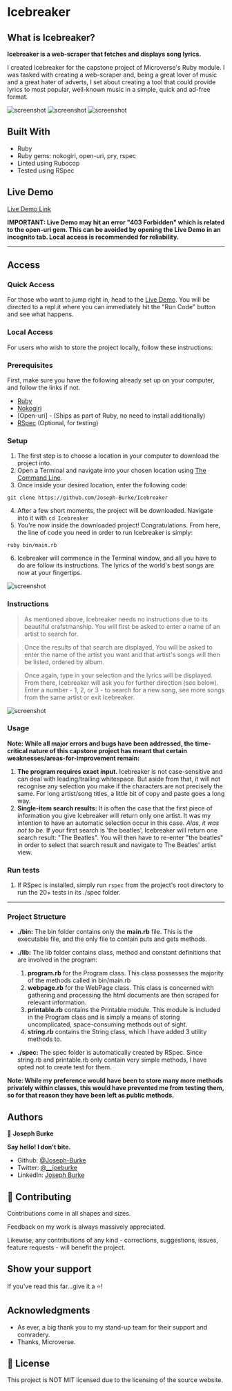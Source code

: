 # Icebreaker

## What is Icebreaker?

**Icebreaker is a web-scraper that fetches and displays song lyrics.**

I created Icebreaker for the capstone project of Microverse's Ruby module. I was tasked with creating a web-scraper and, being a great lover of music and a great hater of adverts, I set about creating a tool that could provide lyrics to most popular, well-known music in a simple, quick and ad-free format.



![screenshot](./screenshots/queen.png)
![screenshot](./screenshots/bohemian_rhapsody.png)
![screenshot](./screenshots/starman.png)


## Built With

- Ruby
- Ruby gems: nokogiri, open-uri, pry, rspec
- Linted using Rubocop 
- Tested using RSpec

## Live Demo

[Live Demo Link](https://repl.it/@JosephBurke2/Icebreaker#lib/webpage.rb)

**IMPORTANT: Live Demo may hit an error "403 Forbidden" which is related to the open-uri gem. This can be avoided by opening the Live Demo in an incognito tab. Local access is recommended for reliability.**

---

## Access

### Quick Access

For those who want to jump right in, head to the [Live Demo](https://repl.it/@JosephBurke2/Icebreaker#lib/webpage.rb). You will be directed to a repl.it where you can immediately hit the "Run Code" button and see what happens.

### Local Access

For users who wish to store the project locally, follow these instructions:

### Prerequisites

First, make sure you have the following already set up on your computer, and follow the links if not.

- [Ruby](https://www.ruby-lang.org/en/downloads/)
- [Nokogiri](https://nokogiri.org/)
- [Open-uri] - (Ships as part of Ruby, no need to install additionally)
- [RSpec](https://rubygems.org/gems/rspec/versions/3.4.0) (Optional, for testing)

### Setup

1. The first step is to choose a location in your computer to download the project into.
2. Open a Terminal and navigate into your chosen location using [The Command Line](https://lifehacker.com/a-command-line-primer-for-beginners-5633909).
3. Once inside your desired location, enter the following code: 
```
git clone https://github.com/Joseph-Burke/Icebreaker
```
4. After a few short moments, the project will be downloaded. Navigate into it with `cd Icebreaker`
5. You're now inside the downloaded project! Congratulations. From here, the line of code you need in order to run Icebreaker is simply:
```
ruby bin/main.rb
```
6. Icebreaker will commence in the Terminal window, and all you have to do are follow its instructions. The lyrics of the world's best songs are now at your fingertips.

![screenshot](./screenshots/introduction.png)

### Instructions

> As mentioned above, Icebreaker needs no instructions due to its beautiful crafstmanship. You will first be asked to enter a name of an artist to search for. 

> Once the results of that search are displayed, You will be asked to enter the name of the artist you want and that artist's songs will then be listed, ordered by album.

> Once again, type in your selection and the lyrics will be displayed. From there, Icebreaker will ask you for further direction (see below). Enter a number - 1, 2, or 3 - to search for a new song, see more songs from the same artist or exit Icebreaker.

![screenshot](./screenshots/selection_by_number.png)

### Usage

**Note: While all major errors and bugs have been addressed, the time-critical nature of this capstone project has meant that certain weaknesses/areas-for-improvement remain:**

1. **The program requires exact input.** Icebreaker is not case-sensitive and can deal with leading/trailing whitespace. But aside from that, it will not recognise any selection you make if the characters are not precisely the same. For long artist/song titles, a little bit of copy and paste goes a long way.
2. **Single-item search results:** It is often the case that the first piece of information you give Icebreaker will return only one artist. It was my intention to have an automatic selection occur in this case. *Alas, it was not to be*. If your first search is 'the beatles', Icebreaker will return one search result: "The Beatles". You will then have to re-enter "the beatles" in order to select that search result and navigate to The Beatles' artist view.

### Run tests
1. If RSpec is installed, simply run `rspec` from the project's root directory to run the 20+ tests in its ./spec folder.

---

### Project Structure

- **./bin:** The bin folder contains only the **main.rb** file. This is the executable file, and the only file to contain puts and gets methods.
- **./lib:** The lib folder contains class, method and constant definitions that are involved in the program:
  
  1. **program.rb** for the Program class. This class possesses the majority of the methods called in bin/main.rb
  2. **webpage.rb** for the WebPage class. This class is concerned with gathering and processing the html documents are then scraped for relevant information.
  3. **printable.rb** contains the Printable module. This module is included in the Program class and is simply a means of storing uncomplicated, space-consuming methods out of sight.
  4. **string.rb** contains the String class, which I have added 3 utility methods to.

- **./spec:** The spec folder is automatically created by RSpec. Since string.rb and printable.rb only contain very simple methods, I have opted not to create test for them.

**Note: While my preference would have been to store many more methods privately within classes, this would have prevented me from testing them, so for that reason they have been left as public methods.**

## Authors

👤 **Joseph Burke**

  **Say hello! I don't bite.**

- Github: [@Joseph-Burke](https://github.com/Joseph-Burke)
- Twitter: [@__joeburke](https://twitter.com/__joeburke)
- LinkedIn: [Joseph Burke](https://www.linkedin.com/in/joseph-burke-b7a8261a5)

## 🤝 Contributing

Contributions come in all shapes and sizes.

Feedback on my work is always massively appreciated.

Likewise, any contributions of any kind - corrections, suggestions, issues, feature requests - will benefit the project. 

## Show your support

If you've read this far...give it a ⭐️!

## Acknowledgments

- As ever, a big thank you to my stand-up team for their support and comradery.
- Thanks, Microverse.

## 📝 License

This project is NOT MIT licensed due to the licensing of the source website.
